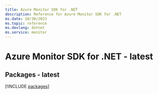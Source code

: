 ```yaml
---
title: Azure Monitor SDK for .NET
description: Reference for Azure Monitor SDK for .NET
ms.date: 10/30/2023
ms.topic: reference
ms.devlang: dotnet
ms.service: monitor
---
```

# Azure Monitor SDK for .NET - latest
## Packages - latest
[!INCLUDE [packages](monitor-index.md)]